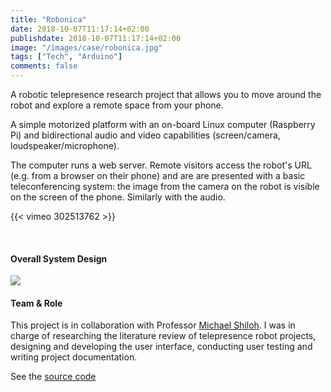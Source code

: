 ```yaml
---
title: "Robonica"
date: 2018-10-07T11:17:14+02:00
publishdate: 2018-10-07T11:17:14+02:00
image: "/images/case/robonica.jpg"
tags: ["Tech", "Arduino"]
comments: false
---
```


A robotic telepresence research project that allows you
to move around the robot and explore a remote space from your phone.

A simple motorized platform with an on-board Linux computer (Raspberry Pi) and bidirectional audio and video capabilities (screen/camera, loudspeaker/microphone).

The computer runs a web server. Remote visitors access the robot's URL (e.g. from a browser on their phone) and are are presented with a basic teleconferencing system:
the image from the camera on the robot is visible on the screen of the phone. Similarly with the audio.


{{< vimeo 302513762 >}}

<br>

#### Overall System Design
![](/images/case/robonica-sketch.jpg)

#### Team & Role
This project is in collaboration with Professor [Michael Shiloh](https://nyuad.nyu.edu/en/academics/divisions/arts-and-humanities/faculty/michael-shiloh.html).
I was in charge of researching the literature review of telepresence
robot projects, designing and developing the user interface,
conducting user testing and writing project documentation.



See the [source code](https://github.com/michaelshiloh/telepresence)